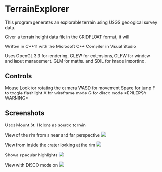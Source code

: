# TerrainExplorer

This program generates an explorable terrain using USGS geological survey data.

Given a terrain height data file in the GRIDFLOAT format, it will 

Written in C++11 with the Microsoft C++ Compiler in Visual Studio

Uses OpenGL 3.3 for rendering, GLEW for extensions, GLFW for window and input management, GLM for maths, and SOIL for image importing.

## Controls
Mouse Look for rotating the camera
WASD for movement
Space for jump
F to toggle flashlight
X for wireframe mode
G for disco mode \*EPILEPSY WARNING\*

## Screenshots
Uses Mount St. Helens as source terrain

View of the rim from a near and far perspective
![](https://github.com/cdgiessen/TerrainVisualizer/blob/master/Resources/Cinematic.PNG)

View from inside the crater looking at the rim
![](https://github.com/cdgiessen/TerrainVisualizer/blob/master/Resources/Textures!.PNG)

Shows specular highlights
![](https://github.com/cdgiessen/TerrainVisualizer/blob/master/Resources/Specular.PNG)

View with DISCO mode on
![](https://github.com/cdgiessen/TerrainVisualizer/blob/master/Resources/DISCO!!!.PNG)
